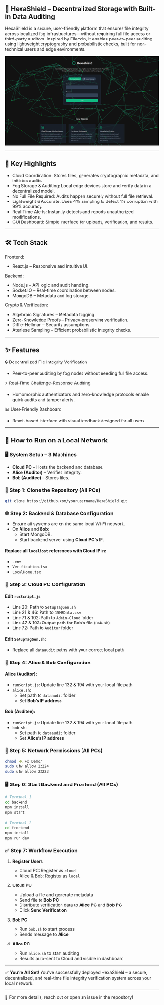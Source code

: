 ## 🔐 HexaShield – Decentralized Storage with Built-in Data Auditing

HexaShield is a secure, user-friendly platform that ensures file integrity across localized fog infrastructures—without requiring full file access or third-party auditors. Inspired by Filecoin, it enables peer-to-peer auditing using lightweight cryptography and probabilistic checks, built for non-technical users and edge environments.

![Dashboard Screenshot](./assets/home.png)

---

## 🚀 Key Highlights

- Cloud Coordination: Stores files, generates cryptographic metadata, and initiates audits.
- Fog Storage & Auditing: Local edge devices store and verify data in a decentralized model.
- No Full File Required: Audits happen securely without full file retrieval.
- Lightweight & Accurate: Uses 4% sampling to detect 1% corruption with 99% accuracy.
- Real-Time Alerts: Instantly detects and reports unauthorized modifications.
- GUI Dashboard: Simple interface for uploads, verification, and results.

---

## 🛠️ Tech Stack

Frontend:
- React.js – Responsive and intuitive UI.

Backend:
- Node.js – API logic and audit handling.
- Socket.IO – Real-time coordination between nodes.
- MongoDB – Metadata and log storage.

Crypto & Verification:
- Algebraic Signatures – Metadata tagging.
- Zero-Knowledge Proofs – Privacy-preserving verification.
- Diffie-Hellman – Security assumptions.
- Ateniese Sampling – Efficient probabilistic integrity checks.

---

## ✨ Features

🔒 Decentralized File Integrity Verification
- Peer-to-peer auditing by fog nodes without needing full file access.

⚡ Real-Time Challenge-Response Auditing
- Homomorphic authenticators and zero-knowledge protocols enable quick audits and tamper alerts.

📊 User-Friendly Dashboard
- React-based interface with visual feedback designed for all users.

---

## 🚀 How to Run on a Local Network

### 🖥️ System Setup – 3 Machines
- **Cloud PC** – Hosts the backend and database.
- **Alice (Auditor)** – Verifies integrity.
- **Bob (Auditee)** – Stores files.

### 🔁 Step 1: Clone the Repository (All PCs)
```bash
git clone https://github.com/yourusername/HexaShield.git
```

### 🌐 Step 2: Backend & Database Configuration
- Ensure all systems are on the same local Wi-Fi network.
- On **Alice** and **Bob**:
    - Start MongoDB.
    - Start backend server using **Cloud PC’s IP**.

#### Replace all `localhost` references with **Cloud IP** in:
- `.env`
- `Verification.tsx`
- `LocalHome.tsx`

### 📁 Step 3: Cloud PC Configuration
#### Edit `runScript.js`:
- Line 20: Path to `SetupTagGen.sh`
- Line 21 & 46: Path to `15MBData.csv`
- Line 71 & 102: Path to `Admin-Cloud` folder
- Line 47 & 103: Output path for Bob's file (`Bob.sh`)
- Line 72: Path to `Auditor` folder

#### Edit `SetupTagGen.sh`:
- Replace all `dataaudit` paths with your correct local path

### 📁 Step 4: Alice & Bob Configuration

#### Alice (Auditor):
- `runScript.js`: Update line 132 & 194 with your local file path
- `alice.sh`:
    - Set path to `dataaudit` folder
    - Set **Bob’s IP address**

#### Bob (Auditee):
- `runScript.js`: Update line 132 & 194 with your local file path
- `bob.sh`:
    - Set path to `dataaudit` folder
    - Set **Alice’s IP address**

### 🔐 Step 5: Network Permissions (All PCs)
```bash
chmod -R +x Demo/
sudo ufw allow 22224
sudo ufw allow 22223
```

### 🖥️ Step 6: Start Backend and Frontend (All PCs)
```bash
# Terminal 1
cd backend
npm install
npm start

# Terminal 2
cd frontend
npm install
npm run dev
```

### ✅ Step 7: Workflow Execution

1. **Register Users**
    - Cloud PC: Register as `cloud`
    - Alice & Bob: Register as `local`

2. **Cloud PC**
    - Upload a file and generate metadata
    - Send file to **Bob PC**
    - Distribute verification data to **Alice PC** and **Bob PC**
    - Click **Send Verification**

3. **Bob PC**
    - Run `bob.sh` to start process
    - Sends message to **Alice**

4. **Alice PC**
    - Run `alice.sh` to start auditing
    - Results auto-sent to Cloud and visible in dashboard

---

✅ **You’re All Set!**
You’ve successfully deployed HexaShield – a secure, decentralized, and real-time file integrity verification system across your local network.

---

📌 For more details, reach out or open an issue in the repository!
